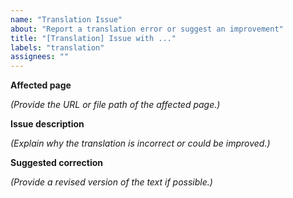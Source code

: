 ```yaml
---
name: "Translation Issue"
about: "Report a translation error or suggest an improvement"
title: "[Translation] Issue with ..."
labels: "translation"
assignees: ""
---
```


**Affected page**

_(Provide the URL or file path of the affected page.)_

**Issue description**

_(Explain why the translation is incorrect or could be improved.)_

**Suggested correction**

_(Provide a revised version of the text if possible.)_
